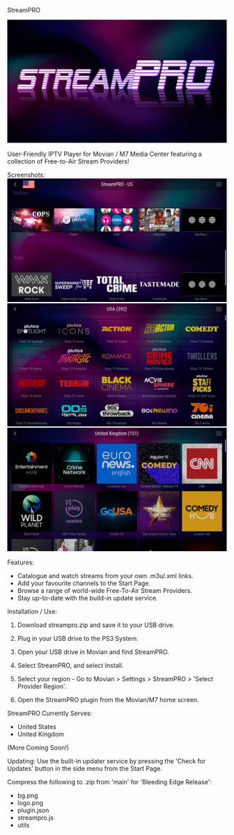 StreamPRO

![StreamPRO Logo](/logo.png)


User-Friendly IPTV Player for Movian / M7 Media Center featuring a collection of Free-to-Air Stream Providers!

Screenshots:
![StreamPRO Logo](/Screenshots/1.png)
![StreamPRO Logo](/Screenshots/2.png)
![StreamPRO Logo](/Screenshots/3.png)

Features:
* Catalogue and watch streams from your own .m3u/.xml links.
* Add your favourite channels to the Start Page.
* Browse a range of world-wide Free-To-Air Stream Providers.
* Stay up-to-date with the build-in update service.

Installation / Use:
1) Download streampro.zip and save it to your USB drive.

2) Plug in your USB drive to the PS3 System.

3) Open your USB drive in Movian and find StreamPRO.

4) Select StreamPRO, and select Install.

5) Select your region - Go to Movian > Settings > StreamPRO > 'Select Provider Region'.

6) Open the StreamPRO plugin from the Movian/M7 home screen.

StreamPRO Currently Serves:
* United States
* United Kingdom
  
(More Coming Soon!)

Updating:
Use the built-in updater service by pressing the 'Check for Updates' button in the side menu from the Start Page. 

Compress the following to .zip from 'main' for 'Bleeding Edge Release':
* bg.png
* logo.png
* plugin.json
* streampro.js
* utils

